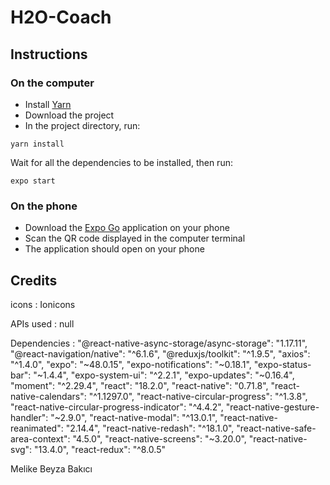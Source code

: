 # H2O-Coach

## Instructions

### On the computer

- Install [Yarn](https://yarnpkg.com/cli/install)
- Download the project
- In the project directory, run:

```
yarn install
```

Wait for all the dependencies to be installed, then run:

```
expo start
```

### On the phone

- Download the [Expo Go](https://apps.apple.com/fr/app/expo-go/id982107779) application on your phone
- Scan the QR code displayed in the computer terminal
- The application should open on your phone

## Credits

icons : Ionicons

APIs used : null 

Dependencies :
    "@react-native-async-storage/async-storage": "1.17.11",
    "@react-navigation/native": "^6.1.6",
    "@reduxjs/toolkit": "^1.9.5",
    "axios": "^1.4.0",
    "expo": "~48.0.15",
    "expo-notifications": "~0.18.1",
    "expo-status-bar": "~1.4.4",
    "expo-system-ui": "^2.2.1",
    "expo-updates": "~0.16.4",
    "moment": "^2.29.4",
    "react": "18.2.0",
    "react-native": "0.71.8",
    "react-native-calendars": "^1.1297.0",
    "react-native-circular-progress": "^1.3.8",
    "react-native-circular-progress-indicator": "^4.4.2",
    "react-native-gesture-handler": "~2.9.0",
    "react-native-modal": "^13.0.1",
    "react-native-reanimated": "2.14.4",
    "react-native-redash": "^18.1.0",
    "react-native-safe-area-context": "4.5.0",
    "react-native-screens": "~3.20.0",
    "react-native-svg": "13.4.0",
    "react-redux": "^8.0.5"

Melike Beyza Bakıcı
